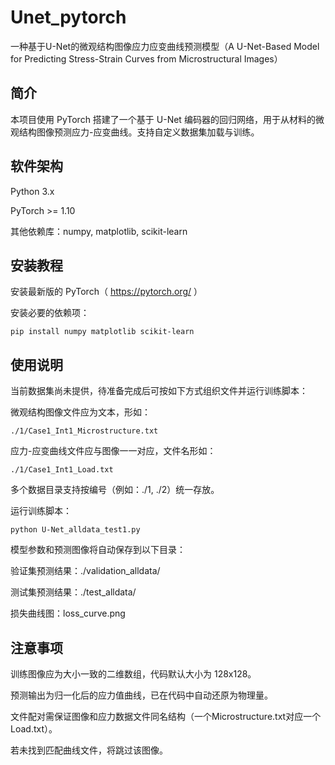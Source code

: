 # Unet_pytorch
一种基于U-Net的微观结构图像应力应变曲线预测模型（A U-Net-Based Model for Predicting Stress-Strain Curves from Microstructural Images）

## 简介

本项目使用 PyTorch 搭建了一个基于 U-Net 编码器的回归网络，用于从材料的微观结构图像预测应力-应变曲线。支持自定义数据集加载与训练。

## 软件架构
Python 3.x

PyTorch >= 1.10

其他依赖库：numpy, matplotlib, scikit-learn

## 安装教程
安装最新版的 PyTorch（ https://pytorch.org/ ）

安装必要的依赖项：

```pip install numpy matplotlib scikit-learn```

## 使用说明

当前数据集尚未提供，待准备完成后可按如下方式组织文件并运行训练脚本：

微观结构图像文件应为文本，形如：

```./1/Case1_Int1_Microstructure.txt```

应力-应变曲线文件应与图像一一对应，文件名形如：

```./1/Case1_Int1_Load.txt```

多个数据目录支持按编号（例如：./1, ./2）统一存放。

运行训练脚本：

```python U-Net_alldata_test1.py```

模型参数和预测图像将自动保存到以下目录：

验证集预测结果：./validation_alldata/

测试集预测结果：./test_alldata/

损失曲线图：loss_curve.png

## 注意事项

训练图像应为大小一致的二维数组，代码默认大小为 128x128。

预测输出为归一化后的应力值曲线，已在代码中自动还原为物理量。

文件配对需保证图像和应力数据文件同名结构（一个Microstructure.txt对应一个Load.txt）。

若未找到匹配曲线文件，将跳过该图像。
